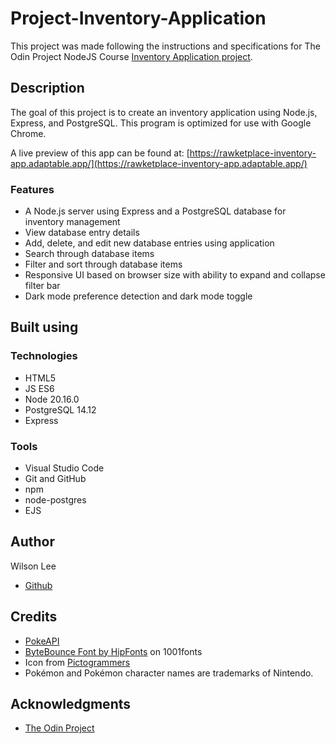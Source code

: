 # Project-Inventory-Application

This project was made following the instructions and specifications for The Odin Project NodeJS Course [Inventory Application project](https://www.theodinproject.com/lessons/node-path-nodejs-inventory-application).

## Description

The goal of this project is to create an inventory application using Node.js, Express, and PostgreSQL. This program is optimized for use with Google Chrome.

A live preview of this app can be found at: [https://rawketplace-inventory-app.adaptable.app/](https://rawketplace-inventory-app.adaptable.app/)

### Features

- A Node.js server using Express and a PostgreSQL database for inventory management
- View database entry details
- Add, delete, and edit new database entries using application
- Search through database items
- Filter and sort through database items
- Responsive UI based on browser size with ability to expand and collapse filter bar
- Dark mode preference detection and dark mode toggle

## Built using

### Technologies

- HTML5
- JS ES6
- Node 20.16.0
- PostgreSQL 14.12
- Express

### Tools

- Visual Studio Code
- Git and GitHub
- npm
- node-postgres
- EJS

## Author

Wilson Lee
- [Github](https://github.com/estercade)

## Credits

- [PokeAPI](https://pokeapi.co/)
- [ByteBounce Font by HipFonts](https://www.1001fonts.com/bytebounce-font.html) on 1001fonts
- Icon from [Pictogrammers](https://pictogrammers.com/)
- Pok&#233;mon and Pok&#233;mon character names are trademarks of Nintendo.

## Acknowledgments

* [The Odin Project](https://www.theodinproject.com/)
